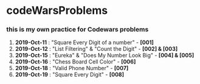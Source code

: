 # codeWarsProblems

### this is my own practice for Codewars problems


1. **2019-Oct-11** : "Square Every Digit of a number" - **[001]**
2. **2019-Oct-12** : "List Filtering" & "Count the Digit" - **[002] & [003]**
3. **2019-Oct-15** : "Eureka" & "Does My Number Look Big" - **[004] & [005]**
4. **2019-Oct-16** : "Chess Board Cell Color" - **[006]**
5. **2019-Oct-18** : "Valid Phone Number" - **[007]**
6. **2019-Oct-19** : "Square Every Digit" - **[008]**
